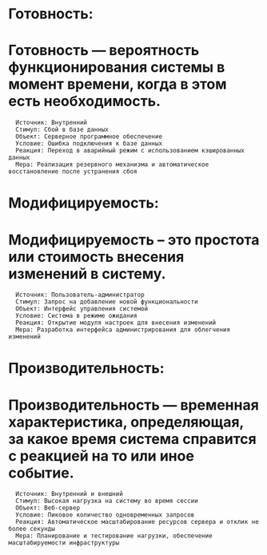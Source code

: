 # Готовность:
# Готовность — вероятность функционирования системы в момент времени, когда в этом есть необходимость.
      Источник: Внутренний
      Стимул: Сбой в базе данных
      Объект: Серверное программное обеспечение
      Условие: Ошибка подключения к базе данных
      Реакция: Переход в аварийный режим с использованием кэшированных данных
      Мера: Реализация резервного механизма и автоматическое восстановление после устранения сбоя
      
# Модифицируемость:
# Модифицируемость – это простота или стоимость внесения изменений в систему.
      Источник: Пользователь-администратор
      Стимул: Запрос на добавление новой функциональности
      Объект: Интерфейс управления системой
      Условие: Система в режиме ожидания
      Реакция: Открытие модуля настроек для внесения изменений
      Мера: Разработка интерфейса администрирования для облегчения изменений
      
# Производительность:
# Производительность — временная характеристика, определяющая, за какое время система справится с реакцией на то или иное событие.
      Источник: Внутренний и внешний
      Стимул: Высокая нагрузка на систему во время сессии
      Объект: Веб-сервер
      Условие: Пиковое количество одновременных запросов
      Реакция: Автоматическое масштабирование ресурсов сервера и отклик не более секунды
      Мера: Планирование и тестирование нагрузки, обеспечение масштабируемости инфраструктуры
